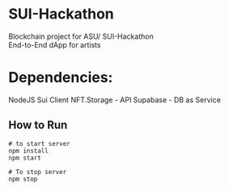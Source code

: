 # SUI-Hackathon
Blockchain project for ASU/ SUI-Hackathon  
End-to-End dApp for artists

# Dependencies:
NodeJS
Sui Client
NFT.Storage - API
Supabase - DB as Service

## How to Run
```
# to start server
npm install
npm start

# To stop server
npm stop

```
